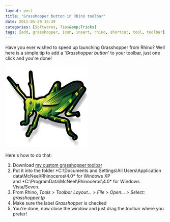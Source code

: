 ```yaml
---
layout: post
title: "Grasshopper button in Rhino toolbar"
date: 2011-05-29 15:39
categories: [Softwares, Tips&amp;Tricks]
tags: [add, grasshopper, icon, insert, rhino, shortcut, tool, toolbar]
---
```

Have you ever wished to speed up launching Grasshopper from Rhino? Well here is a simple tip to add a *'Grasshopper button*' to your toolbar, just one click and you're done!

![](/assets/2011/05/grasshopper-icon.png "grasshopper-icon")

Here's how to do that:

1.  Download [my custom grasshopper toolbar](/assets/d/grasshopper.tb)
2.  Put it into the folder *C:\Documents and Settings\All Users\Application data\McNeel\Rhinoceros\4.0\* for Windows XP and *C:\ProgramData\McNeel\Rhinoceros\4.0\* for Windows Vista/Seven.
3.  From Rhino, *Tools > Toolbar Layout... > File > Open... > Select: grasshopper.tp*
4.  Make sure the label *Grasshopper* is checked
5.  You're done, now close the window and just drag the toolbar where you prefer!
